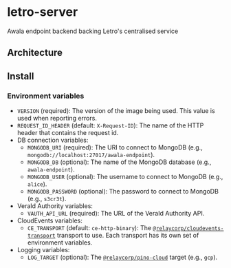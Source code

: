 # letro-server

Awala endpoint backend backing Letro's centralised service

## Architecture

## Install

### Environment variables

- `VERSION` (required): The version of the image being used. This value is used when reporting errors.
- `REQUEST_ID_HEADER` (default: `X-Request-ID`): The name of the HTTP header that contains the request id.
- DB connection variables:
  - `MONGODB_URI` (required): The URI to connect to MongoDB (e.g., `mongodb://localhost:27017/awala-endpoint`).
  - `MONGODB_DB` (optional): The name of the MongoDB database (e.g., `awala-endpoint`).
  - `MONGODB_USER` (optional): The username to connect to MongoDB (e.g., `alice`).
  - `MONGODB_PASSWORD` (optional): The password to connect to MongoDB (e.g., `s3cr3t`).
- VeraId Authority variables:
  - `VAUTH_API_URL` (required): The URL of the VeraId Authority API.
- CloudEvents variables:
  - `CE_TRANSPORT` (default: `ce-http-binary`): The [`@relaycorp/cloudevents-transport`](https://www.npmjs.com/package/@relaycorp/cloudevents-transport) transport to use. Each transport has its own set of environment variables.
- Logging variables:
  - `LOG_TARGET` (optional): The [`@relaycorp/pino-cloud`](https://www.npmjs.com/package/@relaycorp/pino-cloud) target (e.g., `gcp`).
